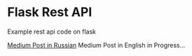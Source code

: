 # Flask Rest API 

Example rest api code on flask

[Medium Post in Russian](https://bit.ly/3mtSixG) Medium Post in English in Progress...

